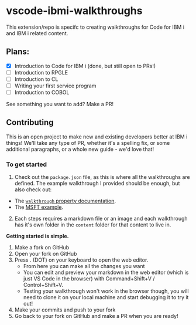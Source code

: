 # vscode-ibmi-walkthroughs

This extension/repo is specifc to creating walkthroughs for Code for IBM i and IBM i related content.

## Plans:

* [x] Introduction to Code for IBM i (done, but still open to PRs!)
* [ ] Introduction to RPGLE
* [ ] Introduction to CL
* [ ] Writing your first service program
* [ ] Introduction to COBOL

See something you want to add? Make a PR!

## Contributing

This is an open project to make new and existing developers better at IBM i things! We'll take any type of PR, whether it's a spelling fix, or some additional paragraphs, or a whole new guide - we'd love that!

### To get started

1. Check out the `package.json` file, as this is where all the walkthroughs are defined. The example walkthrough I provided should be enough, but also check out:
  * The [`walkthrough` property documentation](https://code.visualstudio.com/api/references/contribution-points#contributes.walkthroughs).
  * The [MSFT example](https://github.com/microsoft/vscode-extension-samples/tree/main/getting-started-sample).
2. Each steps requires a markdown file or an image and each walkthrough has it's own folder in the `content` folder for that content to live in.

**Getting started is simple.**

1. Make a fork on GitHub
2. Open your fork on GitHub
3. Press . (DOT) on your keyboard to open the web editor.
   * From here you can make all the changes you want
   * You can edit and preview your markdown in the web editor (which is just VS Code in the browser) with Command+Shift+V / Control+Shift+V.
   * Testing your walkthrough won't work in the browser though, you will need to clone it on your local machine and start debugging it to try it out!
4. Make your commits and push to your fork
5. Go back to your fork on GitHub and make a PR when you are ready!